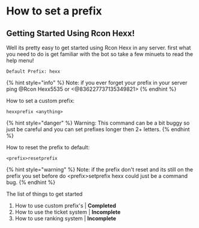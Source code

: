 # How to set a prefix

## Getting Started Using Rcon Hexx!

Well its pretty easy to get started using Rcon Hexx in any server. first what you need to do is get familiar with the bot so take a few minuets to read the help menu! 

```markup
Default Prefix: hexx
```

{% hint style="info" %}
 Note: if you ever forget your prefix in your server ping @Rcon Hexx5535 or &lt;@836227737135349821&gt;
{% endhint %}

How to set a custom prefix:

```markup
hexxprefix <anything>
```





{% hint style="danger" %}
Warning: This command can be a bit buggy so just be careful and you can set prefixes longer then 2+ letters.
{% endhint %}



How to reset the prefix to default:

```markup
<prefix>resetprefix
```

{% hint style="warning" %}
Note: if the prefix don't reset and its still on the prefix you set before do &lt;prefix&gt;setprefix hexx could just be a command bug.
{% endhint %}



The list of things to get started

1. How to use custom prefix's \| **Completed**
2. How to use the ticket system \| **Incomplete**
3. How to use ranking system \| **Incomplete**

